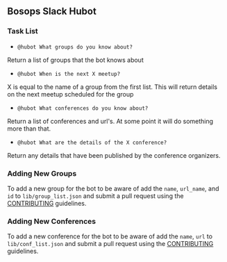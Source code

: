## Bosops Slack Hubot


### Task List

* `@hubot What groups do you know about?`

Return a list of groups that the bot knows about

* `@hubot When is the next X meetup?`

X is equal to the name of a group from the first list.  This will return details on the next meetup scheduled for the group

* `@hubot What conferences do you know about?`

Return a list of conferences and url's.  At some point it will do something more than that.

* `@hubot What are the details of the X conference?`

Return any details that have been published by the conference organizers.

### Adding New Groups

To add a new group for the bot to be aware of add the `name`, `url_name`, and `id` to `lib/group_list.json` and submit a pull request using the [CONTRIBUTING][1] guidelines.

### Adding New Conferences

To add a new conference for the bot to be aware of add the `name`, `url` to `lib/conf_list.json` and submit a pull request using the [CONTRIBUTING][1] guidelines.


[1]: CONTRIBUTING.md
